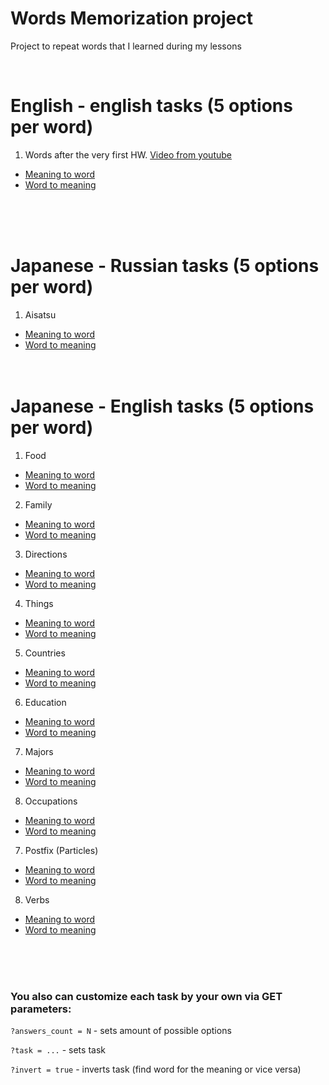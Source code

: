 # Words Memorization project

Project to repeat words that I learned during my lessons

<br>

# English - english tasks (5 options per word)
1.  Words after the very first HW. [Video from youtube](https://www.youtube.com/watch?v=qjBdcyueom8)
* [Meaning to word](https://maximgilman.github.io/WordsMemorization_JS/?task=en_en/The_Most_Powerful_Mindset_for_Success__Video&&answers_count=5)
* [Word to meaning](https://maximgilman.github.io/WordsMemorization_JS/?task=en_en/The_Most_Powerful_Mindset_for_Success__Video&&answers_count=5&&invert=true)


<br><br><br>

# Japanese - Russian tasks (5 options per word)
1. Aisatsu
* [Meaning to word](https://maximgilman.github.io/WordsMemorization_JS/?task=jp_ru\aisatsu&&answers_count=5)
* [Word to meaning](https://maximgilman.github.io/WordsMemorization_JS/?task=jp_ru\aisatsu&&answers_count=5&&invert=true)
<br><br><br>

# Japanese - English tasks (5 options per word)
1. Food
* [Meaning to word](https://maximgilman.github.io/WordsMemorization_JS/?task=jp_en\food&&answers_count=5)
* [Word to meaning](https://maximgilman.github.io/WordsMemorization_JS/?task=jp_en\food&&answers_count=5&&invert=true)

2. Family
* [Meaning to word](https://maximgilman.github.io/WordsMemorization_JS/?task=jp_en\family&&answers_count=5)
* [Word to meaning](https://maximgilman.github.io/WordsMemorization_JS/?task=jp_en\family&&answers_count=5&&invert=true)

3. Directions
* [Meaning to word](https://maximgilman.github.io/WordsMemorization_JS/?task=jp_en\directions&&answers_count=5)
* [Word to meaning](https://maximgilman.github.io/WordsMemorization_JS/?task=jp_en\directions&&answers_count=5&&invert=true)

4. Things
* [Meaning to word](https://maximgilman.github.io/WordsMemorization_JS/?task=jp_en\things&&answers_count=5)
* [Word to meaning](https://maximgilman.github.io/WordsMemorization_JS/?task=jp_en\things&&answers_count=5&&invert=true)

5. Countries
* [Meaning to word](https://maximgilman.github.io/WordsMemorization_JS/?task=jp_en\countries&&answers_count=5)
* [Word to meaning](https://maximgilman.github.io/WordsMemorization_JS/?task=jp_en\countries&&answers_count=5&&invert=true)

6. Education
* [Meaning to word](https://maximgilman.github.io/WordsMemorization_JS/?task=jp_en\education&&answers_count=5)
* [Word to meaning](https://maximgilman.github.io/WordsMemorization_JS/?task=jp_en\education&&answers_count=5&&invert=true)

7. Majors
* [Meaning to word](https://maximgilman.github.io/WordsMemorization_JS/?task=jp_en\majors&&answers_count=5)
* [Word to meaning](https://maximgilman.github.io/WordsMemorization_JS/?task=jp_en\majors&&answers_count=5&&invert=true)

8. Occupations
* [Meaning to word](https://maximgilman.github.io/WordsMemorization_JS/?task=jp_en\occupations&&answers_count=5)
* [Word to meaning](https://maximgilman.github.io/WordsMemorization_JS/?task=jp_en\occupations&&answers_count=5&&invert=true)

7. Postfix (Particles)
* [Meaning to word](https://maximgilman.github.io/WordsMemorization_JS/?task=jp_en\postfix&&answers_count=5)
* [Word to meaning](https://maximgilman.github.io/WordsMemorization_JS/?task=jp_en\postfix&&answers_count=5&&invert=true)

8. Verbs 
* [Meaning to word](https://maximgilman.github.io/WordsMemorization_JS/?task=jp_en\verbs&&answers_count=5)
* [Word to meaning](https://maximgilman.github.io/WordsMemorization_JS/?task=jp_en\verbs&&answers_count=5&&invert=true)

<br><br><br>

### You also can customize each task by your own via GET parameters:
`?answers_count = N` - sets amount of possible options

`?task = ...` - sets task

`?invert = true` - inverts task (find word for the meaning or vice versa)